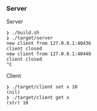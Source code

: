### Server

Server

```
❯ ./build.sh
❯ ./target/server
new client from 127.0.0.1:40436
client closed
new client from 127.0.0.1:40440
client closed
^C
```

Client

```
❯ ./target/client set x 10
(nil)
❯ ./target/client get x
(str) 10
```